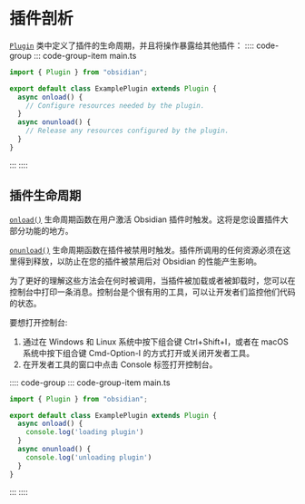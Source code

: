 # 插件剖析

[`Plugin`](api/../../api/classes/Plugin_2.md) 类中定义了插件的生命周期，并且将操作暴露给其他插件：
:::: code-group
::: code-group-item main.ts
```ts {1,3}
import { Plugin } from "obsidian";

export default class ExamplePlugin extends Plugin {
  async onload() {
    // Configure resources needed by the plugin.
  }
  async onunload() {
    // Release any resources configured by the plugin.
  }
}
```
:::
::::

## 插件生命周期

[`onload()`](../api/classes/Component.md#onload) 生命周期函数在用户激活 Obsidian 插件时触发。这将是您设置插件大部分功能的地方。

[`onunload()`](../api/classes/Component.md#onunload) 生命周期函数在插件被禁用时触发。插件所调用的任何资源必须在这里得到释放，以防止在您的插件被禁用后对 Obsidian 的性能产生影响。

为了更好的理解这些方法会在何时被调用，当插件被加载或者被卸载时，您可以在控制台中打印一条消息。控制台是个很有用的工具，可以让开发者们监控他们代码的状态。

要想打开控制台:

1. 通过在 Windows 和 Linux 系统中按下组合键 Ctrl+Shift+I，或者在 macOS 系统中按下组合键 Cmd-Option-I 的方式打开或关闭开发者工具。
2. 在开发者工具的窗口中点击 Console 标签打开控制台。

:::: code-group
::: code-group-item main.ts
```ts {5,8}
import { Plugin } from "obsidian";

export default class ExamplePlugin extends Plugin {
  async onload() {
    console.log('loading plugin')
  }
  async onunload() {
    console.log('unloading plugin')
  }
}
```
:::
::::
